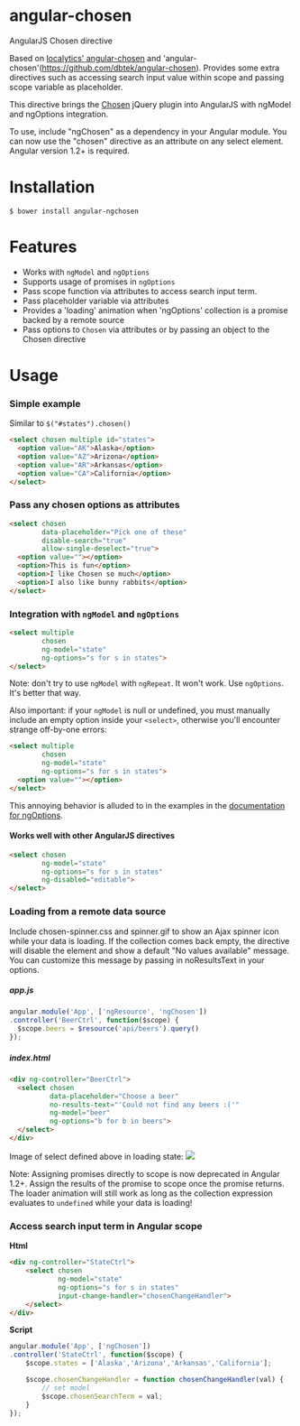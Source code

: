 angular-chosen
==============

AngularJS Chosen directive

Based on [localytics' angular-chosen](https://github.com/localytics/angular-chosen) and 'angular-chosen'(https://github.com/dbtek/angular-chosen). Provides some extra directives such as accessing search input value within scope and passing scope variable as placeholder.

This directive brings the [Chosen](http://harvesthq.github.com/chosen/) jQuery plugin
into AngularJS with ngModel and ngOptions integration.

To use, include "ngChosen" as a dependency in your Angular module.  You can now
use the "chosen" directive as an attribute on any select element.  Angular version 1.2+ is required.

# Installation

    $ bower install angular-ngchosen

# Features
  * Works with `ngModel` and `ngOptions`
  * Supports usage of promises in `ngOptions`
  * Pass scope function via attributes to access search input term.
  * Pass placeholder variable via attributes
  * Provides a 'loading' animation when 'ngOptions' collection is a promise backed by a remote source
  * Pass options to `Chosen` via attributes or by passing an object to the Chosen directive

# Usage

### Simple example
Similar to `$("#states").chosen()`

```html
<select chosen multiple id="states">
  <option value="AK">Alaska</option>
  <option value="AZ">Arizona</option>
  <option value="AR">Arkansas</option>
  <option value="CA">California</option>
</select>
```

### Pass any chosen options as attributes

```html
<select chosen
        data-placeholder="Pick one of these"
        disable-search="true"
        allow-single-deselect="true">
  <option value=""></option>
  <option>This is fun</option>
  <option>I like Chosen so much</option>
  <option>I also like bunny rabbits</option>
</select>
```

### Integration with `ngModel` and `ngOptions`

```html
<select multiple
        chosen
        ng-model="state"
        ng-options="s for s in states">
</select>
```

Note: don't try to use `ngModel` with `ngRepeat`.  It won't work.  Use `ngOptions`.  It's better that way.

Also important: if your `ngModel` is null or undefined, you must manually include an empty option inside your `<select>`, otherwise you'll encounter strange off-by-one errors:

```html
<select multiple
        chosen
        ng-model="state"
        ng-options="s for s in states">
  <option value=""></option>
</select>
```

This annoying behavior is alluded to in the examples in the [documentation for ngOptions](http://docs.angularjs.org/api/ng.directive:select).

#### Works well with other AngularJS directives

```html
<select chosen
        ng-model="state"
        ng-options="s for s in states"
        ng-disabled="editable">
</select>
```
### Loading from a remote data source
Include chosen-spinner.css and spinner.gif to show an Ajax spinner icon while your data is loading.  If the collection comes back empty, the directive will disable the element and show a default
"No values available" message.  You can customize this message by passing in noResultsText in your options.

##### app.js
```js
angular.module('App', ['ngResource', 'ngChosen'])
.controller('BeerCtrl', function($scope) {
  $scope.beers = $resource('api/beers').query()
});
```

##### index.html
```html
<div ng-controller="BeerCtrl">
  <select chosen
          data-placeholder="Choose a beer"
          no-results-text="'Could not find any beers :('"
          ng-model="beer"
          ng-options="b for b in beers">
  </select>
</div>
```

Image of select defined above in loading state:  <img src="https://raw.github.com/localytics/angular-chosen/master/example/choose-a-beer.png">

Note: Assigning promises directly to scope is now deprecated in Angular 1.2+.  Assign the results of the promise to scope
once the promise returns.  The loader animation will still work as long as the collection expression
evaluates to `undefined` while your data is loading!

### Access search input term in Angular scope
**Html**  
```html
<div ng-controller="StateCtrl">
    <select chosen
            ng-model="state"
            ng-options="s for s in states"
            input-change-handler="chosenChangeHandler">
    </select>
</div>
```
**Script**  
```js
angular.module('App', ['ngChosen'])
.controller('StateCtrl', function($scope) {
    $scope.states = ['Alaska','Arizona','Arkansas','California'];

    $scope.chosenChangeHandler = function chosenChangeHandler(val) {
        // set model
        $scope.chosenSearchTerm = val;
    }
});

```
